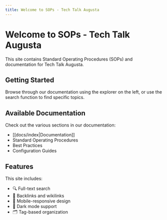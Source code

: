 ```yaml
---
title: Welcome to SOPs - Tech Talk Augusta
---
```


# Welcome to SOPs - Tech Talk Augusta

This site contains Standard Operating Procedures (SOPs) and documentation for Tech Talk Augusta.

## Getting Started

Browse through our documentation using the explorer on the left, or use the search function to find specific topics.

## Available Documentation

Check out the various sections in our documentation:

- [[docs/index|Documentation]]
- Standard Operating Procedures
- Best Practices
- Configuration Guides

## Features

This site includes:
- 🔍 Full-text search
- 🔗 Backlinks and wikilinks
- 📱 Mobile-responsive design
- 🌙 Dark mode support
- 🗂️ Tag-based organization
